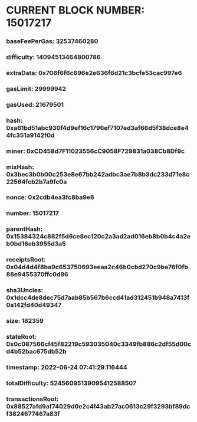 # CURRENT BLOCK NUMBER: 15017217

### baseFeePerGas: 32537460280
### difficulty: 14094513464800786
### extraData: 0x706f6f6c696e2e636f6d21c3bcfe53cac997e6
### gasLimit: 29999942
### gasUsed: 21679501
### hash: 0xa61bd51abc930f4d9ef16c1796ef7107ed3af66d5f38dce8e44fc351a9142f0d
### miner: 0xCD458d7F11023556cC9058F729831a038Cb8Df9c
### mixHash: 0x3bec3b0b00c253e8e67bb242adbc3ae7b8b3dc233d71e8c22564fcb2b7a9fc0a
### nonce: 0x2cdb4ea3fc8ba9e6
### number: 15017217
### parentHash: 0x15384324c882f5d6ce8ec120c2a3ad2ad016eb8b0b4c4a2eb0bd16eb3955d3a5
### receiptsRoot: 0x04d4d4f8ba9c653750693eeaa2c46b0cbd270c9ba76f0fb88e9455370ffc0d86
### sha3Uncles: 0x1dcc4de8dec75d7aab85b567b6ccd41ad312451b948a7413f0a142fd40d49347
### size: 182359
### stateRoot: 0x0c087566cf45f82219c593035040c3349fb886c2df55d00cd4b52bac675db52b
### timestamp: 2022-06-24 07:41:29.116444
### totalDifficulty: 52456095139095412588507
### transactionsRoot: 0x88527afd9af74029d0e2c4f43ab27ac0613c29f3293bf89dcf3824677467a83f
